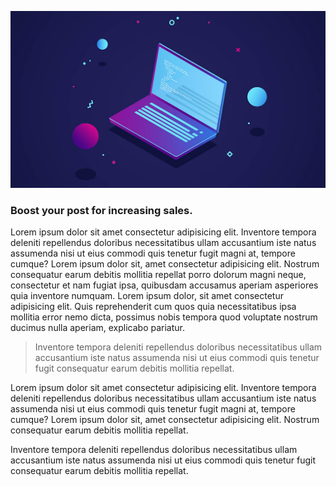 ![Boost your post for increasing sales](/images/blog-image-4.jpg)

### Boost your post for increasing sales.

Lorem ipsum dolor sit amet consectetur adipisicing elit. Inventore tempora deleniti repellendus doloribus necessitatibus ullam accusantium iste natus assumenda nisi ut eius commodi quis tenetur fugit magni at, tempore cumque? Lorem ipsum dolor sit, amet consectetur adipisicing elit. Nostrum consequatur earum debitis mollitia repellat porro dolorum magni neque, consectetur et nam fugiat ipsa, quibusdam accusamus aperiam asperiores quia inventore numquam. Lorem ipsum dolor, sit amet consectetur adipisicing elit. Quis reprehenderit cum quos quia necessitatibus ipsa mollitia error nemo dicta, possimus nobis tempora quod voluptate nostrum ducimus nulla aperiam, explicabo pariatur.

>Inventore tempora deleniti repellendus doloribus necessitatibus ullam accusantium iste natus assumenda nisi ut eius commodi quis tenetur fugit consequatur earum debitis mollitia repellat.

Lorem ipsum dolor sit amet consectetur adipisicing elit. Inventore tempora deleniti repellendus doloribus necessitatibus ullam accusantium iste natus assumenda nisi ut eius commodi quis tenetur fugit magni at, tempore cumque? Lorem ipsum dolor sit, amet consectetur adipisicing elit. Nostrum consequatur earum debitis mollitia repellat.

Inventore tempora deleniti repellendus doloribus necessitatibus ullam accusantium iste natus assumenda nisi ut eius commodi quis tenetur fugit consequatur earum debitis mollitia repellat.